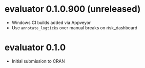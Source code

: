 # evaluator 0.1.0.900 (unreleased)

* Windows CI builds added via Appveyor
* Use `annotate_logticks` over manual breaks on risk_dashboard

# evaluator 0.1.0

* Initial submission to CRAN



